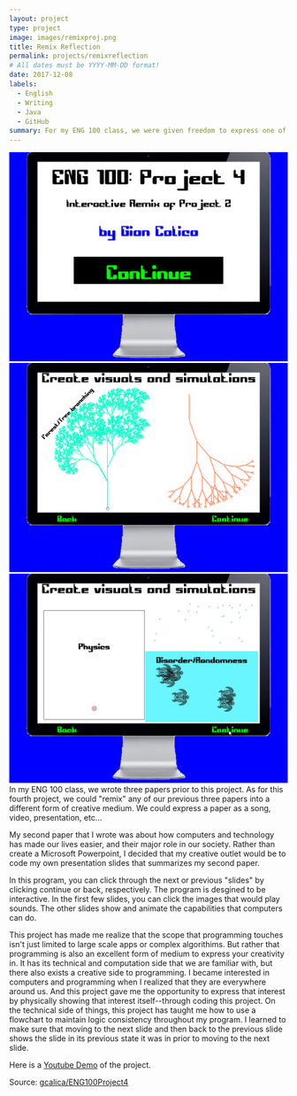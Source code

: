 ```yaml
---
layout: project
type: project
image: images/remixproj.png
title: Remix Reflection
permalink: projects/remixreflection
# All dates must be YYYY-MM-DD format!
date: 2017-12-08
labels:
  - English
  - Writing
  - Java
  - GitHub
summary: For my ENG 100 class, we were given freedom to express one of our research papers into a different creative medium. I chose to express my English paper as a program. 
---
```


<div class="ui small circular rounded images">
  <img class="ui image" src="../images/remixproj.png">
  <img class="ui image" src="../images/remixproj2.png">
  <img class="ui image" src="../images/remixproj3.png">
</div>
In my ENG 100 class, we wrote three papers prior to this project. As for this fourth project, we could "remix" any of our previous three
papers into a different form of creative medium. We could express a paper as a song, video, presentation, etc... 

My second paper that I wrote was about how computers and technology has made our lives easier, and their major role in our society. Rather than create a Microsoft Powerpoint, I decided that my creative outlet would be to code my own presentation slides that summarizes my second paper. 

In this program, you can click through the next or previous "slides" by clicking continue or back, respectively. The program is desgined to be interactive. In the first few slides, you can click the images that would play sounds. The other slides show and animate the capabilities that computers can do. 

This project has made me realize that the scope that programming touches isn't just limited to large scale apps or complex algorithims. But rather that programming is also an excellent form of medium to express your creativity in. It has its technical and computation side that we are familiar with, but there also exists a creative side to programming. I became interested in computers and programming when I realized that they are everywhere around us. And this project gave me the opportunity to express that interest by physically showing that interest itself--through coding this project. On the technical side of things, this project has taught me how to use a flowchart to maintain logic consistency throughout my program. I learned to make sure that moving to the next slide and then back to the previous slide shows the slide in its previous state it was in prior to moving to the next slide. 

Here is a [Youtube Demo](https://youtu.be/HeKGENRX3Sw) of the project.

Source: <a href="https://github.com/gcalica/ENG100Project4"><i class="large github icon"></i>gcalica/ENG100Project4</a>

